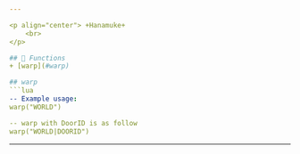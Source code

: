 ```yaml
---

<p align="center"> +Hanamuke+
    <br> 
</p>

## 📝 Functions
+ [warp](#warp)

## warp
```lua
-- Example usage:
warp("WORLD")

-- warp with DoorID is as follow
warp("WORLD|DOORID")
```

---
```


